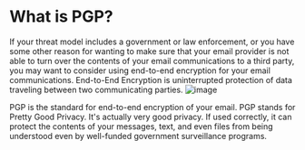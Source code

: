 [Title]: # (What is PGP?)
[Difficulty]: # (Advanced)
[Order]: # (0)

# What is PGP?

If your threat model includes a government or law enforcement, or you have some other reason for wanting to make sure that your email provider is not able to turn over the contents of your email communications to a third party, you may want to consider using end-to-end encryption for your email communications. End-to-End Encryption is uninterrupted protection of data traveling between two communicating parties. 
![image](email3)

PGP is the standard for end-to-end encryption of your email. PGP stands for Pretty Good Privacy. It's actually very good privacy. If used correctly, it can protect the contents of your messages, text, and even files from being understood even by well-funded government surveillance programs.